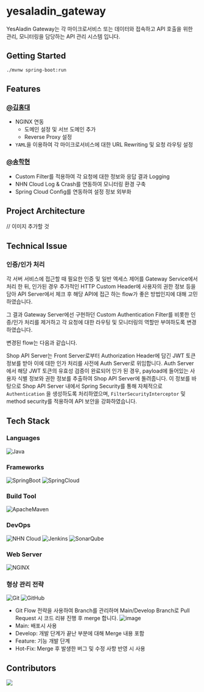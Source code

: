 # yesaladin_gateway

YesAladin Gateway는 각 마이크로서비스 또는 데이터와 접속하고 API 호출을 위한 관리, 모니터링을 담당하는 API 관리 시스템 입니다.

## Getting Started

```bash
./mvnw spring-boot:run
```

## Features

### [@김홍대](https://github.com/mongmeo-dev)

- NGINX 연동
  - 도메인 설정 및 서브 도메인 추가
  - Reverse Proxy 설정
- `YAML`을 이용하여 각 마이크로서비스에 대한 URL Rewriting 및 요청 라우팅 설정

### [@송학현](https://github.com/alanhakhyeonsong)

- Custom Filter를 적용하여 각 요청에 대한 정보와 응답 결과 Logging
- NHN Cloud Log & Crash를 연동하여 모니터링 환경 구축
- Spring Cloud Config를 연동하여 설정 정보 외부화

## Project Architecture

// 이미지 추가할 것
![]()

## Technical Issue

### 인증/인가 처리

각 서버 서비스에 접근할 때 필요한 인증 및 일반 엑세스 제어를 Gateway Service에서 처리 한 뒤,
인가된 경우 추가적인 HTTP Custom Header에 사용자의 권한 정보 등을 담아 API Server에서 체크 후 해당 API에 접근 하는 flow가 좋은 방법인지에 대해 고민하였습니다.

그 결과 Gateway Server에선 구현하던 Custom Authentication Filter를 비롯한 인증/인가 처리를 제거하고 각 요청에 대한 라우팅 및 모니터링의 역할만 부여하도록 변경하였습니다.

변경된 flow는 다음과 같습니다.

Shop API Server는 Front Server로부터 Authorization Header에 담긴 JWT 토큰 정보를 받아 이에 대한 인가 처리를 사전에 Auth Server로 위임합니다. 
Auth Server에서 해당 JWT 토큰의 유효성 검증이 완료되어 인가 된 경우, payload에 들어있는 사용자 식별 정보와 권한 정보를 추출하여 Shop API Server에 돌려줍니다.
이 정보를 바탕으로 Shop API Server 내에서 Spring Security를 통해 자체적으로 `Authentication` 을 생성하도록 처리하였으며, `FilterSecurityInterceptor` 및
method security를 적용하여 API 보안을 강화하였습니다.

## Tech Stack

### Languages

![Java](https://img.shields.io/badge/Java-007396?style=flat-square&logo=Java)

### Frameworks

![SpringBoot](https://img.shields.io/badge/Spring%20Boot-6DB33F?style=flat&logo=SpringBoot&logoColor=white)
![SpringCloud](https://img.shields.io/badge/Spring%20Cloud-6DB33F?style=flat&logo=Spring&logoColor=white)

### Build Tool

![ApacheMaven](https://img.shields.io/badge/Maven-C71A36?style=flat&logo=ApacheMaven&logoColor=white)

### DevOps

![NHN Cloud](https://img.shields.io/badge/-NHN%20Cloud-blue?style=flat&logo=iCloud&logoColor=white)
![Jenkins](http://img.shields.io/badge/Jenkins-D24939?style=flat-square&logo=Jenkins&logoColor=white)
![SonarQube](https://img.shields.io/badge/SonarQube-4E98CD?style=flat&logo=SonarQube&logoColor=white)

### Web Server

![NGINX](https://img.shields.io/badge/NGINX-009639?style=flat&logo=NGINX&logoColor=white)

### 형상 관리 전략

![Git](https://img.shields.io/badge/Git-F05032?style=flat&logo=Git&logoColor=white)
![GitHub](https://img.shields.io/badge/GitHub-181717?style=flat&logo=GitHub&logoColor=white)

- Git Flow 전략을 사용하여 Branch를 관리하며 Main/Develop Branch로 Pull Request 시 코드 리뷰 진행 후 merge 합니다.
  ![image](https://user-images.githubusercontent.com/60968342/219870689-9b9d709c-aa55-47db-a356-d1186b434b4a.png)
- Main: 배포시 사용
- Develop: 개발 단계가 끝난 부분에 대해 Merge 내용 포함
- Feature: 기능 개발 단계
- Hot-Fix: Merge 후 발생한 버그 및 수정 사항 반영 시 사용

## Contributors

<a href="https://github.com/NHN-YesAladin/yesaladin_gateway/graphs/contributors">
  <img src="https://contrib.rocks/image?repo=NHN-YesAladin/yesaladin_front" />
</a>